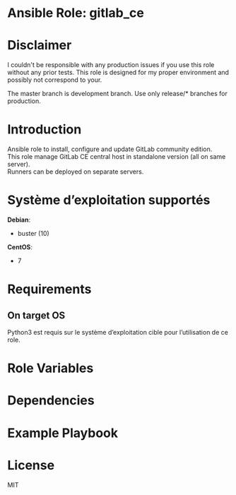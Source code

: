 # Ansible Role: gitlab_ce

# Disclaimer

I couldn't be responsible with any production issues if you use this role without any prior tests.
This role is designed for my proper environment and possibly not correspond to your.

The master branch is development branch. Use only release/* branches for production.

# Introduction

Ansible role to install, configure and update GitLab community edition.  
This role manage GitLab CE central host in standalone version (all on same server).  
Runners can be deployed on separate servers.

# Système d’exploitation supportés

**Debian**:
- buster (10)

**CentOS**:
- 7

# Requirements

## On target OS

Python3 est requis sur le système d’exploitation cible pour l’utilisation de ce role.

# Role Variables

# Dependencies

# Example Playbook

# License

MIT

